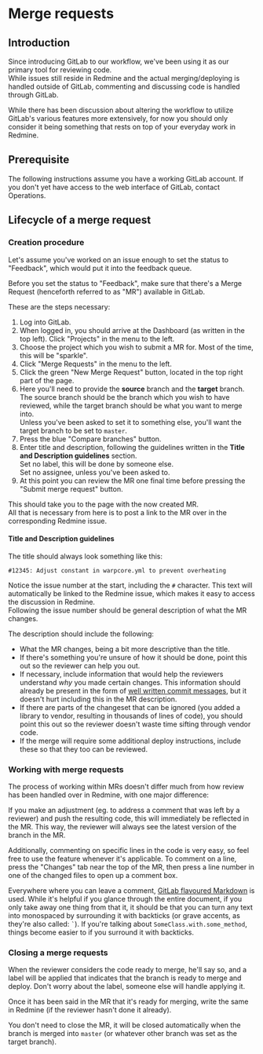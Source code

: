 # Merge requests
## Introduction
Since introducing GitLab to our workflow, we've been using it as our primary
tool for reviewing code.  
While issues still reside in Redmine and the actual merging/deploying is handled
outside of GitLab, commenting and discussing code is handled through GitLab.

While there has been discussion about altering the workflow to utilize GitLab's
various features more extensively, for now you should only consider it being
something that rests on top of your everyday work in Redmine.

## Prerequisite
The following instructions assume you have a working GitLab account. If you
don't yet have access to the web interface of GitLab, contact Operations.

## Lifecycle of a merge request
### Creation procedure
Let's assume you've worked on an issue enough to set the status to "Feedback",
which would put it into the feedback queue.

Before you set the status to "Feedback", make sure that there's a Merge Request
(henceforth referred to as "MR") available in GitLab.

These are the steps necessary:

1. Log into GitLab.
2. When logged in, you should arrive at the Dashboard (as written in the top
   left). Click "Projects" in the menu to the left.
3. Choose the project which you wish to submit a MR for. Most of the time, this
   will be "sparkle".
4. Click "Merge Requests" in the menu to the left.
5. Click the green "New Merge Request" button, located in the top right part of
   the page.
6. Here you'll need to provide the **source** branch and the **target** branch.
   The source branch should be the branch which you wish to have reviewed, while
   the target branch should be what you want to merge into.  
   Unless you've been asked to set it to something else, you'll want the target
   branch to be set to `master`.
7. Press the blue "Compare branches" button.
8. Enter title and description, following the guidelines written in the
   **Title and Description guidelines** section.  
   Set no label, this will be done by someone else.  
   Set no assignee, unless you've been asked to.
9. At this point you can review the MR one final time before pressing the
   "Submit merge request" button.

This should take you to the page with the now created MR.  
All that is necessary from here is to post a link to the MR over in the
corresponding Redmine issue.

#### Title and Description guidelines
The title should always look something like this:

    #12345: Adjust constant in warpcore.yml to prevent overheating

Notice the issue number at the start, including the `#` character. This text
will automatically be linked to the Redmine issue, which makes it easy to access
the discussion in Redmine.  
Following the issue number should be general description of what the MR changes.

The description should include the following:

* What the MR changes, being a bit more descriptive than the title.
* If there's something you're unsure of how it should be done, point this out so
  the reviewer can help you out.
* If necessary, include information that would help the reviewers understand
  *why* you made certain changes. This information should already be present in
  the form of [well written commit messages](../../style/git), but it doesn't
  hurt including this in the MR description.
* If there are parts of the changeset that can be ignored (you added a library
  to vendor, resulting in thousands of lines of code), you should point this out
  so the reviewer doesn't waste time sifting through vendor code.
* If the merge will require some additional deploy instructions, include these
  so that they too can be reviewed.

### Working with merge requests
The process of working within MRs doesn't differ much from how review has been
handled over in Redmine, with one major difference:

If you make an adjustment (eg. to address a comment that was left by
a reviewer) and push the resulting code, this will immediately be reflected in
the MR. This way, the reviewer will always see the latest version of the branch
in the MR.

Additionally, commenting on specific lines in the code is very easy, so feel
free to use the feature whenever it's applicable. To comment on a line, press
the "Changes" tab near the top of the MR, then press a line number in one of the
changed files to open up a comment box.

Everywhere where you can leave a comment,
[GitLab flavoured Markdown](http://doc.gitlab.com/ce/markdown/markdown.html) is
used. While it's helpful if you glance through the entire document, if you only
take away one thing from that it, it should be that you can turn any text into
monospaced by surrounding it with backticks (or grave accents, as they're also
called: `` ` ``). If you're talking about `SomeClass.with.some_method`, things
become easier to if you surround it with backticks.

### Closing a merge requests
When the reviewer considers the code ready to merge, he'll say so, and a label
will be applied that indicates that the branch is ready to merge and deploy.
Don't worry about the label, someone else will handle applying it.

Once it has been said in the MR that it's ready for merging, write the same in
Redmine (if the reviewer hasn't done it already).

You don't need to close the MR, it will be closed automatically when the branch
is merged into `master` (or whatever other branch was set as the target branch).
